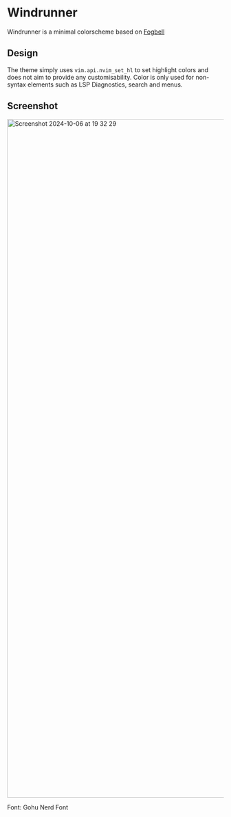 # Windrunner

Windrunner is a minimal colorscheme based on [Fogbell](https://github.com/jaredgorski/fogbell.vim)

## Design

The theme simply uses `vim.api.nvim_set_hl` to set highlight colors and does not aim to provide any customisability.
Color is only used for non-syntax elements such as LSP Diagnostics, search and menus.

## Screenshot

<img width="1580" alt="Screenshot 2024-10-06 at 19 32 29" src="https://github.com/user-attachments/assets/fa747033-d661-4e34-846d-77a4f3827158">

Font: Gohu Nerd Font
